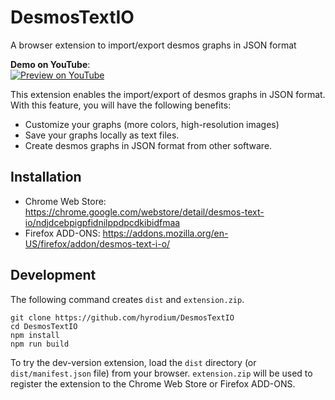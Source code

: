 # DesmosTextIO

A browser extension to import/export desmos graphs in JSON format

**Demo on YouTube**:\
[![Preview on YouTube](https://img.youtube.com/vi/cwNIwvL-a2U/0.jpg)](https://www.youtube.com/watch?v=cwNIwvL-a2U)

This extension enables the import/export of desmos graphs in JSON format. With this feature, you will have the following benefits:

* Customize your graphs (more colors, high-resolution images)
* Save your graphs locally as text files.
* Create desmos graphs in JSON format from other software.

## Installation

* Chrome Web Store: https://chrome.google.com/webstore/detail/desmos-text-io/ndjdcebpigpfidnilppdpcdkibidfmaa
* Firefox ADD-ONS: https://addons.mozilla.org/en-US/firefox/addon/desmos-text-i-o/

## Development
The following command creates `dist` and `extension.zip`.
```
git clone https://github.com/hyrodium/DesmosTextIO
cd DesmosTextIO
npm install
npm run build
```

To try the dev-version extension, load the `dist` directory (or `dist/manifest.json` file) from your browser.
`extension.zip` will be used to register the extension to the Chrome Web Store or Firefox ADD-ONS.
